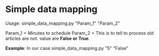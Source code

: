 # Simple data mapping
Usage:
simple_data_mapping.py "Param_1" "Param_2"

Param_1  = Minutes to schedule
Param_2 = This is to tell to process old articles are not. value are **False or True**.

**Example**: In our case
simple_data_mapping.py "5" "False"

